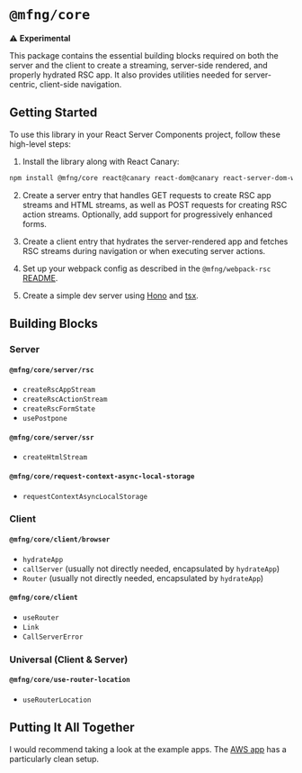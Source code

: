 # `@mfng/core`

⚠️ **Experimental**

This package contains the essential building blocks required on both the server
and the client to create a streaming, server-side rendered, and properly
hydrated RSC app. It also provides utilities needed for server-centric,
client-side navigation.

## Getting Started

To use this library in your React Server Components project, follow these
high-level steps:

1. Install the library along with React Canary:

```sh
npm install @mfng/core react@canary react-dom@canary react-server-dom-webpack@canary
```

2. Create a server entry that handles GET requests to create RSC app streams and
   HTML streams, as well as POST requests for creating RSC action streams.
   Optionally, add support for progressively enhanced forms.

3. Create a client entry that hydrates the server-rendered app and fetches RSC
   streams during navigation or when executing server actions.

4. Set up your webpack config as described in the `@mfng/webpack-rsc`
   [README](https://github.com/unstubbable/mfng/blob/main/packages/webpack-rsc/README.md).

5. Create a simple dev server using [Hono](https://hono.dev) and
   [tsx](https://github.com/privatenumber/tsx).

## Building Blocks

### Server

#### `@mfng/core/server/rsc`

- `createRscAppStream`
- `createRscActionStream`
- `createRscFormState`
- `usePostpone`

#### `@mfng/core/server/ssr`

- `createHtmlStream`

#### `@mfng/core/request-context-async-local-storage`

- `requestContextAsyncLocalStorage`

### Client

#### `@mfng/core/client/browser`

- `hydrateApp`
- `callServer` (usually not directly needed, encapsulated by `hydrateApp`)
- `Router` (usually not directly needed, encapsulated by `hydrateApp`)

#### `@mfng/core/client`

- `useRouter`
- `Link`
- `CallServerError`

### Universal (Client & Server)

#### `@mfng/core/use-router-location`

- `useRouterLocation`

## Putting It All Together

I would recommend taking a look at the example apps. The
[AWS app](https://github.com/unstubbable/mfng/tree/main/apps/aws-app) has a
particularly clean setup.
